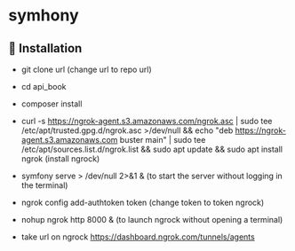 # symhony

## 📝 Installation  

- git clone url (change url to repo url)
- cd api_book
- composer install
-  curl -s https://ngrok-agent.s3.amazonaws.com/ngrok.asc | sudo tee /etc/apt/trusted.gpg.d/ngrok.asc >/dev/null && echo "deb https://ngrok-agent.s3.amazonaws.com buster main" | sudo tee /etc/apt/sources.list.d/ngrok.list && sudo apt update && sudo apt install ngrok (install ngrock)
- symfony serve > /dev/null 2>&1 &  (to start the server without logging in the terminal)
- ngrok config add-authtoken token (change token to token ngrock)
- nohup ngrok http 8000 & (to launch ngrock without opening a terminal)

- take url on ngrock https://dashboard.ngrok.com/tunnels/agents
